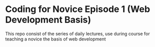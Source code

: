 # Coding for Novice Episode 1 (Web Development Basis)

This repo consist of the series of daily lectures, use during course for teaching a novice the basis of web development
